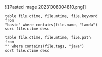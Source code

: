 ![[Pasted image 20231008004810.png]]
```dataview
table file.ctime, file.mtime, file.keyword
from 
"basic" where contains(file.name, "lamda")
sort file.ctime desc
```


```dataview
table file.ctime, file.mtime, file.path
from 
"" where contains(file.tags, "java")
sort file.ctime desc
```




